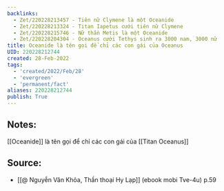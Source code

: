 ```yaml
---
backlinks:
  - Zet/220228213457 - Tiên nữ Clymene là một Oceanide
  - Zet/220228213324 - Titan Iapetus cưới tiên nữ Clymene
  - Zet/220228215746 - Nữ thần Metis là một Oceanide
  - Zet/220228204304 - Oceanus cưới Tethys sinh ra 3000 nam, 3000 nữ
title: Oceanide là tên gọi để chỉ các con gái của Oceanus
UID: 220228212744
created: 28-Feb-2022
tags:
  - 'created/2022/Feb/28'
  - 'evergreen'
  - 'permanent/fact'
aliases: 220228212744
publish: True
---
```

## Notes:
[[Oceanide]] là tên gọi để chỉ các con gái của [[Titan Oceanus]]

## Source:
- [[@ Nguyễn Văn Khỏa, Thần thoại Hy Lạp]] (ebook mobi Tve-4u) p.59
